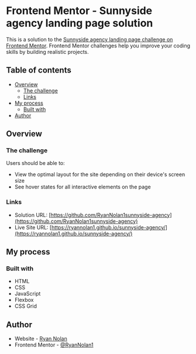 # Frontend Mentor - Sunnyside agency landing page solution

This is a solution to the [Sunnyside agency landing page challenge on Frontend Mentor](https://www.frontendmentor.io/challenges/sunnyside-agency-landing-page-7yVs3B6ef). Frontend Mentor challenges help you improve your coding skills by building realistic projects.

## Table of contents

- [Overview](#overview)
  - [The challenge](#the-challenge)
  - [Links](#links)
- [My process](#my-process)
  - [Built with](#built-with)
- [Author](#author)

## Overview

### The challenge

Users should be able to:

- View the optimal layout for the site depending on their device's screen size
- See hover states for all interactive elements on the page

### Links

- Solution URL: [https://github.com/RyanNolan1sunnyside-agency](https://github.com/RyanNolan1sunnyside-agency)
- Live Site URL: [https://ryannolan1.github.io/sunnyside-agency/](https://ryannolan1.github.io/sunnyside-agency/)

## My process

### Built with

- HTML
- CSS
- JavaScript
- Flexbox
- CSS Grid

## Author

- Website - [Ryan Nolan](https://ryannolan1.github.io/portfolio-2.0/)
- Frontend Mentor - [@RyanNolan1](https://www.frontendmentor.io/profile/yourusername)


